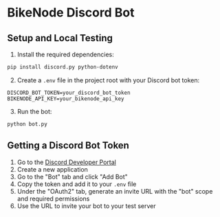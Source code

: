 # BikeNode Discord Bot

## Setup and Local Testing

1. Install the required dependencies:
```bash
pip install discord.py python-dotenv
```

2. Create a `.env` file in the project root with your Discord bot token:
```
DISCORD_BOT_TOKEN=your_discord_bot_token
BIKENODE_API_KEY=your_bikenode_api_key
```

3. Run the bot:
```bash
python bot.py
```

## Getting a Discord Bot Token

1. Go to the [Discord Developer Portal](https://discord.com/developers/applications)
2. Create a new application
3. Go to the "Bot" tab and click "Add Bot"
4. Copy the token and add it to your `.env` file
5. Under the "OAuth2" tab, generate an invite URL with the "bot" scope and required permissions
6. Use the URL to invite your bot to your test server
